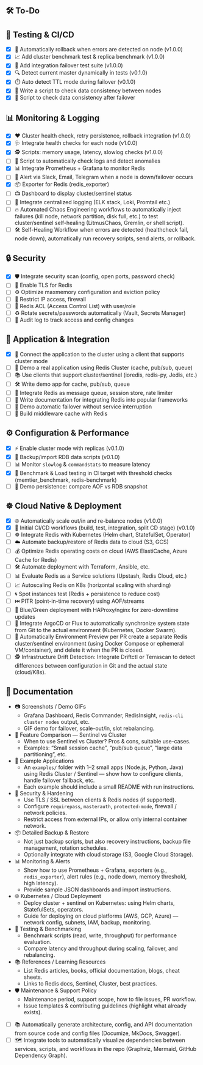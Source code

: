 ## 🛠️ To-Do

## 🧪 Testing & CI/CD

- [x] 🔄 Automatically rollback when errors are detected on node (v1.0.0)
- [x] 📈 Add cluster benchmark test & replica benchmark (v1.0.0)
- [x] 🧩 Add integration failover test suite (v1.0.0)
- [x] 🔍 Detect current master dynamically in tests (v0.1.0)
- [x] ⏱️ Auto detect TTL mode during failover (v0.1.0)
- [x] 🔐 Write a script to check data consistency between nodes
- [x] 📝 Script to check data consistency after failover

## 📊 Monitoring & Logging

- [x] ❤️ Cluster health check, retry persistence, rollback integration (v1.0.0)
- [x] 🩺 Integrate health checks for each node (v1.0.0)
- [x] 🕵️ Scripts: memory usage, latency, slowlog checks (v1.0.0)
- [ ] 📜 Script to automatically check logs and detect anomalies
- [x] 📊 Integrate Prometheus + Grafana to monitor Redis
- [ ] 🔔 Alert via Slack, Email, Telegram when a node is down/failover occurs
- [x] 📦 Exporter for Redis (redis_exporter)
- [ ] 📺 Dashboard to display cluster/sentinel status
- [ ] 📰 Integrate centralized logging (ELK stack, Loki, Promtail etc.)
- [ ] 🔥 Automated Chaos Engineering workflows to automatically inject failures (kill node, network partition, disk full, etc.) to test cluster/sentinel self-healing (LitmusChaos, Gremlin, or shell script).
- [ ] 🛠️ Self-Healing Workflow when errors are detected (healthcheck fail, node down), automatically run recovery scripts, send alerts, or rollback.

## 🔒 Security

- [x] 🛡️ Integrate security scan (config, open ports, password check)
- [ ] 🔑 Enable TLS for Redis
- [ ] ⚙️ Optimize maxmemory configuration and eviction policy
- [ ] 🚧 Restrict IP access, firewall
- [ ] 👥 Redis ACL (Access Control List) with user/role
- [ ] ♻️ Rotate secrets/passwords automatically (Vault, Secrets Manager)
- [ ] 📝 Audit log to track access and config changes

## 🧩 Application & Integration

- [x] 🔌 Connect the application to the cluster using a client that supports cluster mode
- [ ] 🧪 Demo a real application using Redis Cluster (cache, pub/sub, queue)
- [ ] 📚 Use clients that support cluster/sentinel (ioredis, redis-py, Jedis, etc.)
- [ ] 🛠️ Write demo app for cache, pub/sub, queue
- [ ] 📡 Integrate Redis as message queue, session store, rate limiter
- [ ] 📝 Write documentation for integrating Redis into popular frameworks
- [ ] 🔄 Demo automatic failover without service interruption
- [ ] 🚀 Build middleware cache with Redis

## ⚙️ Configuration & Performance

- [x] ⚡ Enable cluster mode with replicas (v0.1.0)
- [x] 💾 Backup/import RDB data scripts (v0.1.0)
- [ ] 📊 Monitor `slowlog` & `commandstats` to measure latency
- [x] 🧪 Benchmark & Load testing in CI target with threshold checks (memtier_benchmark, redis-benchmark)
- [ ] 🔧 Demo persistence: compare AOF vs RDB snapshot

## ☸️ Cloud Native & Deployment

- [x] 🌐 Automatically scale out/in and re-balance nodes (v1.0.0)
- [x] 🔨 Initial CI/CD workflows (build, test, integration, split CD stage) (v0.1.0)
- [ ] ☸️ Integrate Redis with Kubernetes (Helm chart, StatefulSet, Operator)
- [ ] ☁️ Automate backup/restore of Redis data to cloud (S3, GCS)
- [ ] 💰 Optimize Redis operating costs on cloud (AWS ElastiCache, Azure Cache for Redis)
- [ ] 🛠️ Automate deployment with Terraform, Ansible, etc.
- [ ] 📊 Evaluate Redis as a Service solutions (Upstash, Redis Cloud, etc.)
- [ ] 📈 Autoscaling Redis on K8s (horizontal scaling with sharding)
- [ ] 🌀 Spot instances test (Redis + persistence to reduce cost)
- [ ] ⏮️ PITR (point-in-time recovery) using AOF/streams
- [ ] 🔄 Blue/Green deployment with HAProxy/nginx for zero-downtime updates
- [ ] 🔄 Integrate ArgoCD or Flux to automatically synchronize system state from Git to the actual environment (Kubernetes, Docker Swarm).
- [ ] 🚀 Automatically Environment Preview per PR create a separate Redis cluster/sentinel environment (using Docker Compose or ephemeral VM/container), and delete it when the PR is closed.
- [ ] 🕵️ Infrastructure Drift Detection: Integrate Driftctl or Terrascan to detect differences between configuration in Git and the actual state (cloud/K8s).

## 📝 Documentation

- 📷 Screenshots / Demo GIFs
  - Grafana Dashboard, Redis Commander, RedisInsight, `redis-cli cluster nodes` output, etc.
  - GIF demo for failover, scale-out/in, slot rebalancing.
- 🧩 Feature Comparison — Sentinel vs Cluster
  - When to use Sentinel vs Cluster? Pros & cons, suitable use-cases.
  - Examples: “Small session cache”, “pub/sub queue”, “large data partitioning”, etc.
- 📂 Example Applications
  - An `examples/` folder with 1–2 small apps (Node.js, Python, Java) using Redis Cluster / Sentinel — show how to configure clients, handle failover fallback, etc.
  - Each example should include a small README with run instructions.
- 🔐 Security & Hardening
  - Use TLS / SSL between clients & Redis nodes (if supported).
  - Configure `requirepass`, `masterauth`, `protected-mode`, firewall / network policies.
  - Restrict access from external IPs, or allow only internal container network.
- 📦 Detailed Backup & Restore
  - Not just backup scripts, but also recovery instructions, backup file management, rotation schedules.
  - Optionally integrate with cloud storage (S3, Google Cloud Storage).
- 📊 Monitoring & Alerts
  - Show how to use Prometheus + Grafana, exporters (e.g., `redis_exporter`), alert rules (e.g., node down, memory threshold, high latency).
  - Provide sample JSON dashboards and import instructions.
- 🌐 Kubernetes / Cloud Deployment
  - Deploy cluster + sentinel on Kubernetes: using Helm charts, StatefulSets, operators.
  - Guide for deploying on cloud platforms (AWS, GCP, Azure) — network config, subnets, IAM, backup, monitoring.
- 🧪 Testing & Benchmarking
  - Benchmark scripts (read, write, throughput) for performance evaluation.
  - Compare latency and throughput during scaling, failover, and rebalancing.
- 📚 References / Learning Resources
  - List Redis articles, books, official documentation, blogs, cheat sheets.
  - Links to Redis docs, Sentinel, Cluster, best practices.
- 🛡️ Maintenance & Support Policy
  - Maintenance period, support scope, how to file issues, PR workflow.
  - Issue templates & contributing guidelines (highlight what already exists).
- [ ] 📚 Automatically generate architecture, config, and API documentation from source code and config files (Documize, MkDocs, Swagger).
- [ ] 🗺️ Integrate tools to automatically visualize dependencies between services, scripts, and workflows in the repo (Graphviz, Mermaid, GitHub Dependency Graph).
